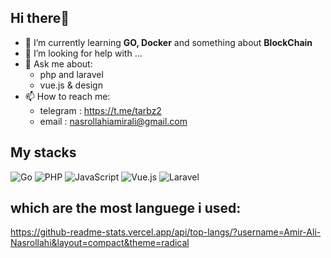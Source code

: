 ## Hi there👋

- 🌱 I’m currently learning **GO, Docker** and something about **BlockChain**
- 🤔 I’m looking for help with ...
- 💬 Ask me about:
    - php and laravel
    - vue.js & design
- 📫 How to reach me:
  - telegram : https://t.me/tarbz2
  - email    : nasrollahiamirali@gmail.com

## My stacks
<p align="left"> <img src="https://img.shields.io/badge/Go-00ADD8?style=for-the-badge&logo=go&logoColor=white" alt="Go" /> <img src="https://img.shields.io/badge/PHP-777BB4?style=for-the-badge&logo=php&logoColor=white" alt="PHP" /> <img src="https://img.shields.io/badge/JavaScript-F7DF1E?style=for-the-badge&logo=javascript&logoColor=black" alt="JavaScript" /> <img src="https://img.shields.io/badge/Vue.js-4FC08D?style=for-the-badge&logo=vuedotjs&logoColor=white" alt="Vue.js" /> <img src="https://img.shields.io/badge/Laravel-FF2D20?style=for-the-badge&logo=laravel&logoColor=white" alt="Laravel" /> </p>


## which are the most languege i used:
https://github-readme-stats.vercel.app/api/top-langs/?username=Amir-Ali-Nasrollahi&layout=compact&theme=radical

